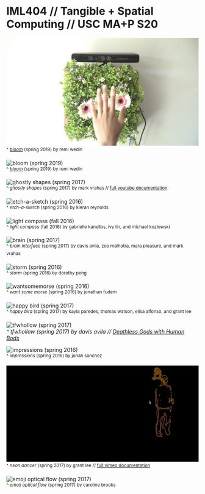 # IML404 // Tangible + Spatial Computing // USC MA+P S20

![bloom (spring 2019)](https://github.com/johnbcarpenter/USC_IML404_IMAGES/blob/master/images/remi-wedin-bloom.png)  
<sup>^ [_bloom_](https://www.remiwedin.com/bloom) (spring 2019) by remi wedin</sup>    
   
![bloom (spring 2019)](https://github.com/johnbcarpenter/USC_IML404_IMAGES/blob/master/images/remi-wedin-bloom.gif)  
<sup>^ [_bloom_](https://www.remiwedin.com/bloom) (spring 2019) by remi wedin</sup>   
  
![ghostly shapes (spring 2017)](https://github.com/johnbcarpenter/USC_IML404_IMAGES/blob/master/images/ghostly-shapes-spring17.gif)    
<sup>^ _ghostly shapes_ (spring 2017) by mark vrahas // [full youtube documentation](https://www.youtube.com/watch?v=6qYEf4AhuUI)</sup>  
   
![etch-a-sketch (spring 2016)](https://github.com/johnbcarpenter/USC_IML404_IMAGES/blob/master/images/reynolds-etchasketch-640.gif)  
<sup>^ _etch-a-sketch_ (spring 2016) by kieran reynolds</sup>


![light compass (fall 2016)](https://github.com/johnbcarpenter/USC_IML404_IMAGES/blob/master/images/light-compass-fall16.gif)    
<sup>^ _light compass_ (fall 2016) by gabrielle kanellos, ivy lin, and michael kozlowski</sup>  
  
![brain (spring 2017)](https://github.com/johnbcarpenter/USC_IML404_IMAGES/blob/master/images/brain-spring17.gif)  
<sup>^ _brain interface_ (spring 2017) by davis avila, zoe malhotra, mara pleasure, and mark vrahas</sup>

![storm (spring 2016)](https://github.com/johnbcarpenter/USC_IML404_IMAGES/blob/master/images/storm-spring16.gif)  
<sup>^ _storm_ (spring 2016) by dorothy peng</sup>  

![wantsomemorse (spring 2016)](https://github.com/johnbcarpenter/USC_IML404_IMAGES/blob/master/images/fudem-wantsomemorse-640.gif)  
<sup>^ _want some morse_ (spring 2016) by jonathan fudem</sup>

![happy bird (spring 2017)](https://github.com/johnbcarpenter/USC_IML404_IMAGES/blob/master/images/happy-bird-spring17.gif)  
<sup>^ _happy bird_ (spring 2017) by kayla paredes, thomas watson, elisa alfonso, and grant lee</sup>

![tfwhollow (spring 2017)](https://github.com/johnbcarpenter/USC_IML404_IMAGES/blob/master/images/tfwhollow-spring17.gif)  
_^ tfwhollow (spring 2017) by davis avila // [Deathless Gods with Human Bods](https://vimeo.com/207192583)_

![impressions (spring 2016)](https://github.com/johnbcarpenter/USC_IML404_IMAGES/blob/master/images/impressions-spring16.gif)  
<sup>^ _impressions_ (spring 2016) by jonah sanchez</sup>
  
![neon dancer (spring 2017)](https://github.com/johnbcarpenter/USC_IML404_IMAGES/blob/master/images/neon-dancer-spring17.gif)  
<sup>^ _neon dancer_ (spring 2017) by grant lee // [full vimeo documentation](https://vimeo.com/207423025)</sup>
  
![emoji optical flow (spring 2017)](https://github.com/johnbcarpenter/USC_IML404_IMAGES/blob/master/images/emoji-optical-flow-spring17.gif)  
<sup>^ _emoji optical flow_ (spring 2017) by caroline brooks</sup>


